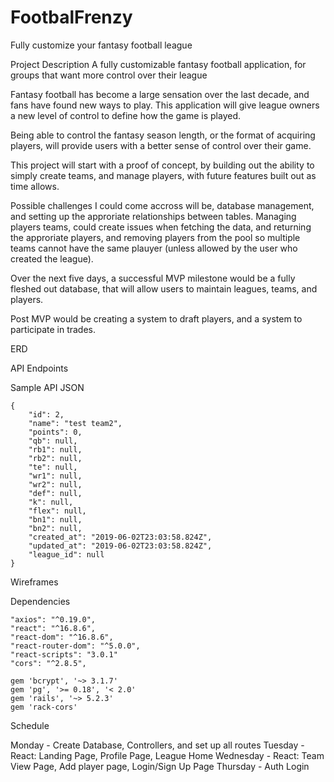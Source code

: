# FootbalFrenzy
Fully customize your fantasy football league


Project Description
  A fully customizable fantasy football application, for groups that want more control over their league

  Fantasy football has become a large sensation over the last decade, and fans have found new ways to play. This application will give league owners a new level of control to define how the game is played.

  Being able to control the fantasy season length, or the format of acquiring players, will provide users with a better sense of control over their game.

  This project will start with a proof of concept, by building out the ability to simply create teams, and manage players, with future features built out as time allows.

  Possible challenges I could come accross will be, database management, and setting up the approriate relationships between tables. Managing players teams, could create issues when fetching the data, and returning the approriate players, and removing players from the pool so multiple teams cannot have the same plauyer (unless allowed by the user who created the league).

  Over the next five days, a successful MVP milestone would be a fully fleshed out database, that will allow users to maintain leagues, teams, and players.

  Post MVP would be creating a system to draft players, and a system to participate in trades.

ERD




API Endpoints



Sample API JSON

    {
        "id": 2,
        "name": "test team2",
        "points": 0,
        "qb": null,
        "rb1": null,
        "rb2": null,
        "te": null,
        "wr1": null,
        "wr2": null,
        "def": null,
        "k": null,
        "flex": null,
        "bn1": null,
        "bn2": null,
        "created_at": "2019-06-02T23:03:58.824Z",
        "updated_at": "2019-06-02T23:03:58.824Z",
        "league_id": null
    }

Wireframes


Dependencies

    "axios": "^0.19.0",
    "react": "^16.8.6",
    "react-dom": "^16.8.6",
    "react-router-dom": "^5.0.0",
    "react-scripts": "3.0.1"
    "cors": "^2.8.5",

    gem 'bcrypt', '~> 3.1.7'
    gem 'pg', '>= 0.18', '< 2.0'
    gem 'rails', '~> 5.2.3'
    gem 'rack-cors'

Schedule

  Monday - Create Database, Controllers, and set up all routes
  Tuesday - React: Landing Page, Profile Page, League Home
  Wednesday - React: Team View Page, Add player page, Login/Sign Up Page
  Thursday - Auth Login
